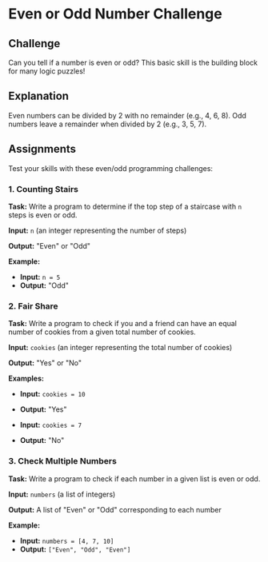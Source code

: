 # Even or Odd Number Challenge

## Challenge
Can you tell if a number is even or odd? This basic skill is the building block for many logic puzzles!

## Explanation
Even numbers can be divided by 2 with no remainder (e.g., 4, 6, 8). Odd numbers leave a remainder when divided by 2 (e.g., 3, 5, 7).

## Assignments
Test your skills with these even/odd programming challenges:

### 1. Counting Stairs

**Task:** Write a program to determine if the top step of a staircase with `n` steps is even or odd.

**Input:** `n` (an integer representing the number of steps)

**Output:** "Even" or "Odd"

**Example:**

- **Input:** `n = 5`
- **Output:** "Odd"

### 2. Fair Share

**Task:** Write a program to check if you and a friend can have an equal number of cookies from a given total number of cookies.

**Input:** `cookies` (an integer representing the total number of cookies)

**Output:** "Yes" or "No"

**Examples:**

- **Input:** `cookies = 10`
- **Output:** "Yes"

- **Input:** `cookies = 7`
- **Output:** "No"

### 3. Check Multiple Numbers

**Task:** Write a program to check if each number in a given list is even or odd.

**Input:** `numbers` (a list of integers)

**Output:** A list of "Even" or "Odd" corresponding to each number

**Example:**

- **Input:** `numbers = [4, 7, 10]`
- **Output:** `["Even", "Odd", "Even"]`
